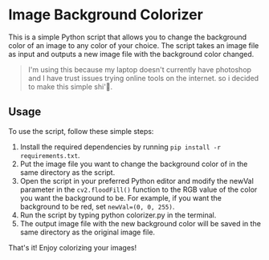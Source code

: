# Image Background Colorizer

This is a simple Python script that allows you to change the background color of an image to any color of your choice. The script takes an image file as input and outputs a new image file with the background color changed.

> I'm using this because my laptop doesn't currently have photoshop and I have trust issues trying online tools on the internet. so i decided to make this simple shi'🤪.

## Usage

To use the script, follow these simple steps:

1. Install the required dependencies by running `pip install -r requirements.txt`.
2. Put the image file you want to change the background color of in the same directory as the script.
3. Open the script in your preferred Python editor and modify the newVal parameter in the `cv2.floodFill()` function to the RGB value of the color you want the background to be. For example, if you want the background to be red, set `newVal=(0, 0, 255)`.
4. Run the script by typing python colorizer.py in the terminal.
5. The output image file with the new background color will be saved in the same directory as the original image file.

That's it! Enjoy colorizing your images!
